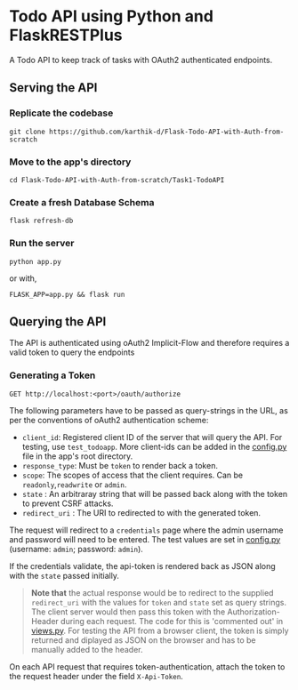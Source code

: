 # Todo API using Python and FlaskRESTPlus

A Todo API to keep track of tasks with OAuth2 authenticated endpoints.

## Serving the API

### Replicate the codebase

```
git clone https://github.com/karthik-d/Flask-Todo-API-with-Auth-from-scratch
```  

### Move to the app's directory

```
cd Flask-Todo-API-with-Auth-from-scratch/Task1-TodoAPI
```  

### Create a fresh Database Schema

```
flask refresh-db
```

### Run the server

```
python app.py
```  
or with,
```
FLASK_APP=app.py && flask run
```

## Querying the API

The API is authenticated using oAuth2 Implicit-Flow and therefore
requires a valid token to query the endpoints

### Generating a Token

```
GET http://localhost:<port>/oauth/authorize
```

The following parameters have to be passed as query-strings in the URL,
as per the conventions of oAuth2 authentication scheme:

 - `client_id`: Registered client ID of the server that will query the API. For testing, use `test_todoapp`. More client-ids can be added in the [config.py](./config.py) file in the app's root directory.
 - `response_type`: Must be `token` to render back a token.
 - `scope`: The scopes of access that the client requires. Can be `readonly`,`readwrite` or `admin`.
 - `state` : An arbitraray string that will be passed back along with the token to prevent CSRF attacks.
 - `redirect_uri` : The URI to redirected to with the generated token.

 The request will redirect to a `credentials` page where the admin username and password will need to be entered. The test values are set in [config.py](./config.py) (username: `admin`; password: `admin`).

 If the credentials validate, the api-token is rendered back as JSON along with the `state` passed initially.
     

 > **Note that** the actual response would be to redirect to the supplied `redirect_uri` with the values for `token` and `state` set as query strings. The client server would then pass this token with the Authorization-Header during each request. The code for this is 'commented out' in [views.py](./todoapp/authpages/views.py). For testing the API from a browser client, the token is simply returned and diplayed as JSON on the browser and has to be manually added to the header.

 On each API request that requires token-authentication, attach the token to the request header under the field `X-Api-Token`.

